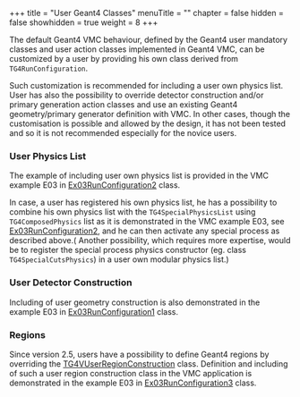 +++
title = "User Geant4 Classes"
menuTitle = ""
chapter = false
hidden = false
showhidden = true
weight = 8
+++

The default Geant4 VMC behaviour, defined by the Geant4 user mandatory classes and user action classes implemented in Geant4 VMC, can be customized by a user by providing his own class derived from `TG4RunConfiguration`.

Such customization is recommended for including a user own physics list. User has also the possibility to override detector construction and/or primary generation action classes and use an existing Geant4 geometry/primary generator definition with VMC. In other cases, though the customisation is possible and allowed by the design, it has not been tested and so it is not recommended especially for the novice users.

### User Physics List

The example of including user own physics list is provided in the VMC example E03 in [Ex03RunConfiguration2](http://ivana.home.cern.ch/ivana/examples_html/classEx03RunConfiguration2.html) class.

In case, a user has registered his own physics list, he has a possibility to combine his own physics list with the `TG4SpecialPhysicsList` using `TG4ComposedPhysics` list as it is demonstrated in the VMC example E03, see [Ex03RunConfiguration2](http://ivana.home.cern.ch/ivana/examples_html/classEx03RunConfiguration2.html), and he can then activate any special process as described above.( Another possibility, which requires more expertise, would be to register the special process physics constructor (eg. class `TG4SpecialCutsPhysics`) in a user own modular physics list.)

### User Detector Construction

Including of user geometry construction is also demonstrated in the example E03 in [Ex03RunConfiguration1](http://ivana.home.cern.ch/ivana/examples_html/classEx03RunConfiguration1.html) class.

### Regions

Since version 2.5, users have a possibility to define Geant4 regions by overriding the  [TG4VUserRegionConstruction](http://ivana.home.cern.ch/ivana/g4vmc_html/classTG4VUserRegionConstruction.html) class. Definition and including of such a user region construction class in the VMC application is demonstrated in the example E03 in [Ex03RunConfiguration3](http://ivana.home.cern.ch/ivana/examples_html/classEx03RunConfiguration3.html) class.

